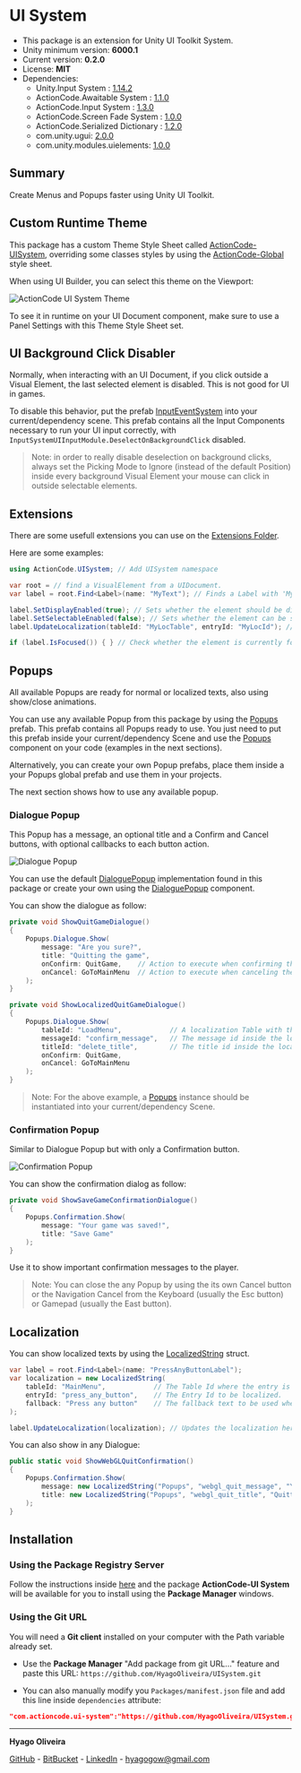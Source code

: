 # UI System

* This package is an extension for Unity UI Toolkit System.
* Unity minimum version: **6000.1**
* Current version: **0.2.0**
* License: **MIT**
* Dependencies:
	- Unity.Input System : [1.14.2](https://docs.unity3d.com/Packages/com.unity.inputsystem@1.14/changelog/CHANGELOG.html)
	- ActionCode.Awaitable System : [1.1.0](https://github.com/HyagoOliveira/AwaitableSystem/tree/1.1.0)
	- ActionCode.Input System : [1.3.0](https://github.com/HyagoOliveira/InputSystem/tree/1.3.0)
    - ActionCode.Screen Fade System : [1.0.0](https://github.com/HyagoOliveira/ScreenFadeSystem/tree/1.0.0)
	- ActionCode.Serialized Dictionary : [1.2.0](https://github.com/HyagoOliveira/SerializedDictionary/tree/1.2.0)
	- com.unity.ugui: [2.0.0](https://docs.unity3d.com/Packages/com.unity.ugui@2.0/changelog/CHANGELOG.html)
	- com.unity.modules.uielements: [1.0.0](https://docs.unity3d.com/6000.2/Documentation/ScriptReference/UnityEngine.UIElementsModule.html)

## Summary

Create Menus and Popups faster using Unity UI Toolkit.

## Custom Runtime Theme

This package has a custom Theme Style Sheet called [ActionCode-UISystem](/Settings/Themes/ActionCode-UISystem.tss), overriding some classes styles by using the [ActionCode-Global](/Settings/StyleSheets/ActionCode-Global.uss) style sheet.

When using UI Builder, you can select this theme on the Viewport:

![ActionCode UI System Theme](/Docs~/ActionCodeUISystem.png)

To see it in runtime on your UI Document component, make sure to use a Panel Settings with this Theme Style Sheet set.

## UI Background Click Disabler

Normally, when interacting with an UI Document, if you click outside a Visual Element, the last selected element is disabled. This is not good for UI in games.

To disable this behavior, put the prefab [InputEventSystem](/Prefabs/Inputs/InputEventSystem.prefab) into your current/dependency scene. This prefab contains all the Input Components necessary to run your UI input correctly, with `InputSystemUIInputModule.DeselectOnBackgroundClick` disabled.

>Note: in order to really disable deselection on background clicks, always set the Picking Mode to Ignore (instead of the default Position) inside every background Visual Element your mouse can click in outside selectable elements.

## Extensions

There are some usefull extensions you can use on the [Extensions Folder](/Runtime/Extensions/).

Here are some examples:

```csharp
using ActionCode.UISystem; // Add UISystem namespace

var root = // find a VisualElement from a UIDocument.
var label = root.Find<Label>(name: "MyText"); // Finds a Label with 'MyText' name. Shows an error if element is not found.

label.SetDisplayEnabled(true); // Sets whether the element should be displayed in the layout.
label.SetSelectableEnabled(false); // Sets whether the element can be selected.
label.UpdateLocalization(tableId: "MyLocTable", entryId: "MyLocId"); // Updates the localization binding using the given table and entry IDs (need Unity Localization package).

if (label.IsFocused()) { } // Check whether the element is currently focused.
```

## Popups

All available Popups are ready for normal or localized texts, also using show/close animations.

You can use any available Popup from this package by using the [Popups](/Prefabs/Popups/Popups.prefab) prefab.
This prefab contains all Popups ready to use. You just need to put this prefab inside your current/dependency Scene and use the [Popups](/Runtime/Popups/Popups.cs) component on your code (examples in the next sections).

Alternatively, you can create your own Popup prefabs, place them inside a your Popups global prefab and use them in your projects.

The next section shows how to use any available popup.

### Dialogue Popup

This Popup has a message, an optional title and a Confirm and Cancel buttons, with optional callbacks to each button action.

![Dialogue Popup](/Docs~/DialoguePopup.png)

You can use the default [DialoguePopup](/Prefabs/Popups/Dialogue/DialoguePopup.prefab) implementation found in this package or create your own using the [DialoguePopup](/Runtime/Popups/DialoguePopup.cs) component.

You can show the dialogue as follow:

```csharp
private void ShowQuitGameDialogue()
{
    Popups.Dialogue.Show(
        message: "Are you sure?",
        title: "Quitting the game",
        onConfirm: QuitGame,    // Action to execute when confirming the quit
        onCancel: GoToMainMenu  // Action to execute when canceling the quit
    );
}

private void ShowLocalizedQuitGameDialogue()
{
    Popups.Dialogue.Show(
        tableId: "LoadMenu",            // A localization Table with this name must exist in the project.
        messageId: "confirm_message",   // The message id inside the localization table.
        titleId: "delete_title",        // The title id inside the localization table.
        onConfirm: QuitGame,
        onCancel: GoToMainMenu
    );
}
```

>Note: For the above example, a [Popups](/Runtime/Popups/Popups.cs) instance should be instantiated into your current/dependency Scene.

### Confirmation Popup

Similar to Dialogue Popup but with only a Confirmation button.

![Confirmation Popup](/Docs~/ConfirmationPopup.png)

You can show the confirmation dialog as follow:

```csharp
private void ShowSaveGameConfirmationDialogue()
{
    Popups.Confirmation.Show(
        message: "Your game was saved!",
        title: "Save Game"
    );
}
```

Use it to show important confirmation messages to the player.

>Note: You can close the any Popup by using the its own Cancel button or the Navigation Cancel from the Keyboard (usually the Esc button) or Gamepad (usually the East button).

## Localization

You can show localized texts by using the [LocalizedString](/Runtime/Localization/LocalizedString.cs) struct.

```csharp
var label = root.Find<Label>(name: "PressAnyButtonLabel");
var localization = new LocalizedString(
    tableId: "MainMenu",            // The Table Id where the entry is located.
    entryId: "press_any_button",    // The Entry Id to be localized.
    fallback: "Press any button"    // The fallback text to be used when an available localization is not found.
);

label.UpdateLocalization(localization); // Updates the localization here.
```

You can also show in any Dialogue:

```csharp
public static void ShowWebGLQuitConfirmation()
{
    Popups.Confirmation.Show(
        message: new LocalizedString("Popups", "webgl_quit_message", "You must close your browser manually!"),
        title: new LocalizedString("Popups", "webgl_quit_title", "Quitting the Browser")
    );
}
```

## Installation

### Using the Package Registry Server

Follow the instructions inside [here](https://cutt.ly/ukvj1c8) and the package **ActionCode-UI System** 
will be available for you to install using the **Package Manager** windows.

### Using the Git URL

You will need a **Git client** installed on your computer with the Path variable already set. 

- Use the **Package Manager** "Add package from git URL..." feature and paste this URL: `https://github.com/HyagoOliveira/UISystem.git`

- You can also manually modify you `Packages/manifest.json` file and add this line inside `dependencies` attribute: 

```json
"com.actioncode.ui-system":"https://github.com/HyagoOliveira/UISystem.git"
```

---

**Hyago Oliveira**

[GitHub](https://github.com/HyagoOliveira) -
[BitBucket](https://bitbucket.org/HyagoGow/) -
[LinkedIn](https://www.linkedin.com/in/hyago-oliveira/) -
<hyagogow@gmail.com>